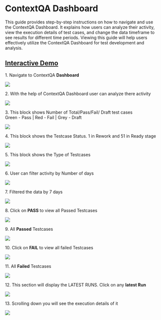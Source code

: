 # ContextQA Dashboard 

This guide provides step-by-step instructions on how to navigate and use the ContextQA Dashboard. It explains how users can analyze their activity, view the execution details of test cases, and change the data timeframe to see results for different time periods. Viewing this guide will help users effectively utilize the ContextQA Dashboard for test development and analysis.

## [Interactive Demo](https://app.storylane.io/share/5plfmjtbjeht)

1\. Navigate to ContextQA **Dashboard**

![](https://ajeuwbhvhr.cloudimg.io/colony-recorder.s3.amazonaws.com/files/2024-03-04/afc48e90-b9a5-42bc-b52c-7e1104ba5436/user_cropped_screenshot.jpeg?tl_px=0,0&br_px=1920,912&force_format=png&width=1120.0&wat=1&wat_opacity=0.7&wat_gravity=northwest&wat_url=https://colony-recorder.s3.us-west-1.amazonaws.com/images/watermarks/FB923C_standard.png&wat_pad=-13,77)


2\. With the help of ContextQA Dashboard user can analyze there activity

![](https://ajeuwbhvhr.cloudimg.io/colony-recorder.s3.amazonaws.com/files/2024-03-04/48fb330f-92f9-402f-84f7-ce73e4e12e24/File.jpeg?tl_px=0,0&br_px=1920,912&force_format=png&width=1120.0&wat=1&wat_opacity=0.7&wat_gravity=northwest&wat_url=https://colony-recorder.s3.us-west-1.amazonaws.com/images/watermarks/FB923C_standard.png&wat_pad=519,182)


3\. This block shows Number of Total/Pass/Fail/ Draft test cases\
Green - Pass | Red - Fail | Grey - Draft

![](https://ajeuwbhvhr.cloudimg.io/colony-recorder.s3.amazonaws.com/files/2024-03-04/242a614f-b62e-4e59-a16b-cfaed7f18f8a/user_cropped_screenshot.jpeg?tl_px=0,151&br_px=1075,752&force_format=png&wat_scale=95&wat=1&wat_opacity=0.7&wat_gravity=northwest&wat_url=https://colony-recorder.s3.us-west-1.amazonaws.com/images/watermarks/FB923C_standard.png&wat_pad=265,265)


4\. This block shows the Testcase Status. 1 in Rework and 51 in Ready stage

![](https://ajeuwbhvhr.cloudimg.io/colony-recorder.s3.amazonaws.com/files/2024-03-04/807ab19b-c5fd-4619-aee0-1b8641723fe0/ascreenshot.jpeg?tl_px=167,92&br_px=1242,693&force_format=png&wat_scale=95&wat=1&wat_opacity=0.7&wat_gravity=northwest&wat_url=https://colony-recorder.s3.us-west-1.amazonaws.com/images/watermarks/FB923C_standard.png&wat_pad=502,265)


5\. This block shows the Type of Testcases

![](https://ajeuwbhvhr.cloudimg.io/colony-recorder.s3.amazonaws.com/files/2024-03-04/ad6df3ea-77e5-44c9-a658-94734b41d1b1/user_cropped_screenshot.jpeg?tl_px=503,28&br_px=1880,797&force_format=png&width=1120.0&wat=1&wat_opacity=0.7&wat_gravity=northwest&wat_url=https://colony-recorder.s3.us-west-1.amazonaws.com/images/watermarks/FB923C_standard.png&wat_pad=524,277)


6\. User can filter activity by Number of days

![](https://ajeuwbhvhr.cloudimg.io/colony-recorder.s3.amazonaws.com/files/2024-03-04/dccfdcf0-4595-4964-8935-558c4e132110/user_cropped_screenshot.jpeg?tl_px=544,0&br_px=1920,769&force_format=png&width=1120.0&wat=1&wat_opacity=0.7&wat_gravity=northwest&wat_url=https://colony-recorder.s3.us-west-1.amazonaws.com/images/watermarks/FB923C_standard.png&wat_pad=891,183)


7\. Filtered the data by 7 days

![](https://ajeuwbhvhr.cloudimg.io/colony-recorder.s3.amazonaws.com/files/2024-03-04/d94bf4c9-9c8a-4a73-98e4-91fe8bd0de23/user_cropped_screenshot.jpeg?tl_px=0,0&br_px=1920,912&force_format=png&width=1120.0&wat=1&wat_opacity=0.7&wat_gravity=northwest&wat_url=https://colony-recorder.s3.us-west-1.amazonaws.com/images/watermarks/FB923C_standard.png&wat_pad=931,65)


8\. Click on **PASS** to view all Passed Testcases

![](https://ajeuwbhvhr.cloudimg.io/colony-recorder.s3.amazonaws.com/files/2024-03-04/3c670347-30eb-4679-8f80-80a7e8c37f9d/ascreenshot.jpeg?tl_px=512,0&br_px=1587,600&force_format=png&wat_scale=95&wat=1&wat_opacity=0.7&wat_gravity=northwest&wat_url=https://colony-recorder.s3.us-west-1.amazonaws.com/images/watermarks/FB923C_standard.png&wat_pad=502,187)


9\. All **Passed** Testcases

![](https://ajeuwbhvhr.cloudimg.io/colony-recorder.s3.amazonaws.com/files/2024-03-04/de01be62-3508-4c16-ad63-9eea14f3d650/user_cropped_screenshot.jpeg?tl_px=372,226&br_px=1447,827&force_format=png&wat_scale=95&wat=1&wat_opacity=0.7&wat_gravity=northwest&wat_url=https://colony-recorder.s3.us-west-1.amazonaws.com/images/watermarks/FB923C_standard.png&wat_pad=502,265)


10\. Click on **FAIL** to view all failed Testcases

![](https://ajeuwbhvhr.cloudimg.io/colony-recorder.s3.amazonaws.com/files/2024-03-04/b3b85236-ce52-433b-8bb5-8e94cd5f6918/user_cropped_screenshot.jpeg?tl_px=816,0&br_px=1891,600&force_format=png&wat_scale=95&wat=1&wat_opacity=0.7&wat_gravity=northwest&wat_url=https://colony-recorder.s3.us-west-1.amazonaws.com/images/watermarks/FB923C_standard.png&wat_pad=502,179)


11\. All **Failed** Testcases

![](https://ajeuwbhvhr.cloudimg.io/colony-recorder.s3.amazonaws.com/files/2024-03-04/174e8e32-ac5b-4955-8394-737999a565b9/user_cropped_screenshot.jpeg?tl_px=354,222&br_px=1429,823&force_format=png&wat_scale=95&wat=1&wat_opacity=0.7&wat_gravity=northwest&wat_url=https://colony-recorder.s3.us-west-1.amazonaws.com/images/watermarks/FB923C_standard.png&wat_pad=502,265)


12\. This section will display the LATEST RUNS. Click on any **latest Run**

![](https://ajeuwbhvhr.cloudimg.io/colony-recorder.s3.amazonaws.com/files/2024-03-04/adc5d964-2401-415d-a1b1-9fc58d0e698f/user_cropped_screenshot.jpeg?tl_px=844,98&br_px=1920,699&force_format=png&wat_scale=95&wat=1&wat_opacity=0.7&wat_gravity=northwest&wat_url=https://colony-recorder.s3.us-west-1.amazonaws.com/images/watermarks/FB923C_standard.png&wat_pad=777,265)


13\. Scrolling down you will see the execution details of it

![](https://ajeuwbhvhr.cloudimg.io/colony-recorder.s3.amazonaws.com/files/2024-03-04/4734fbd0-f8d3-433b-bffe-30632fd21d9b/user_cropped_screenshot.jpeg?tl_px=0,0&br_px=1920,912&force_format=png&width=1120.0&wat=1&wat_opacity=0.7&wat_gravity=northwest&wat_url=https://colony-recorder.s3.us-west-1.amazonaws.com/images/watermarks/FB923C_standard.png&wat_pad=531,65)



